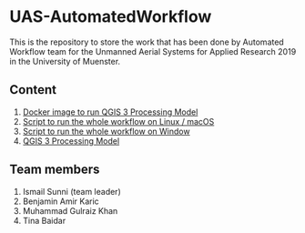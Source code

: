 # UAS-AutomatedWorkflow

This is the repository to store the work that has been done by Automated Workflow team for the Unmanned Aerial Systems for Applied Research 2019 in the University of Muenster.

## Content

1. [Docker image to run QGIS 3 Processing Model](https://github.com/ismailsunni/docker-qgis3-model)
2. [Script to run the whole workflow on Linux / macOS](https://github.com/bkari02/UAVWorkflow)
3. [Script to run the whole workflow on Window](https://github.com/GulraizKhan-GIS/ODM-QGIS3-Docker-Windows-)
4. [QGIS 3 Processing Model](https://github.com/tinabaidar13/QGIS3_Model)

## Team members

1. Ismail Sunni (team leader)
2. Benjamin Amir Karic
3. Muhammad Gulraiz Khan
4. Tina Baidar
